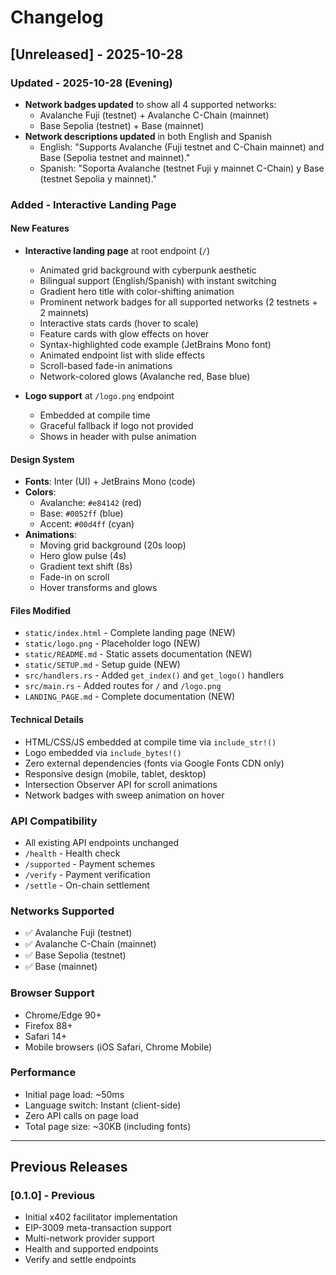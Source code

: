 # Changelog

## [Unreleased] - 2025-10-28

### Updated - 2025-10-28 (Evening)
- **Network badges updated** to show all 4 supported networks:
  - Avalanche Fuji (testnet) + Avalanche C-Chain (mainnet)
  - Base Sepolia (testnet) + Base (mainnet)
- **Network descriptions updated** in both English and Spanish
  - English: "Supports Avalanche (Fuji testnet and C-Chain mainnet) and Base (Sepolia testnet and mainnet)."
  - Spanish: "Soporta Avalanche (testnet Fuji y mainnet C-Chain) y Base (testnet Sepolia y mainnet)."

### Added - Interactive Landing Page

#### New Features
- **Interactive landing page** at root endpoint (`/`)
  - Animated grid background with cyberpunk aesthetic
  - Bilingual support (English/Spanish) with instant switching
  - Gradient hero title with color-shifting animation
  - Prominent network badges for all supported networks (2 testnets + 2 mainnets)
  - Interactive stats cards (hover to scale)
  - Feature cards with glow effects on hover
  - Syntax-highlighted code example (JetBrains Mono font)
  - Animated endpoint list with slide effects
  - Scroll-based fade-in animations
  - Network-colored glows (Avalanche red, Base blue)

- **Logo support** at `/logo.png` endpoint
  - Embedded at compile time
  - Graceful fallback if logo not provided
  - Shows in header with pulse animation

#### Design System
- **Fonts**: Inter (UI) + JetBrains Mono (code)
- **Colors**:
  - Avalanche: `#e84142` (red)
  - Base: `#0052ff` (blue)
  - Accent: `#00d4ff` (cyan)
- **Animations**:
  - Moving grid background (20s loop)
  - Hero glow pulse (4s)
  - Gradient text shift (8s)
  - Fade-in on scroll
  - Hover transforms and glows

#### Files Modified
- `static/index.html` - Complete landing page (NEW)
- `static/logo.png` - Placeholder logo (NEW)
- `static/README.md` - Static assets documentation (NEW)
- `static/SETUP.md` - Setup guide (NEW)
- `src/handlers.rs` - Added `get_index()` and `get_logo()` handlers
- `src/main.rs` - Added routes for `/` and `/logo.png`
- `LANDING_PAGE.md` - Complete documentation (NEW)

#### Technical Details
- HTML/CSS/JS embedded at compile time via `include_str!()`
- Logo embedded via `include_bytes!()`
- Zero external dependencies (fonts via Google Fonts CDN only)
- Responsive design (mobile, tablet, desktop)
- Intersection Observer API for scroll animations
- Network badges with sweep animation on hover

### API Compatibility
- All existing API endpoints unchanged
- `/health` - Health check
- `/supported` - Payment schemes
- `/verify` - Payment verification
- `/settle` - On-chain settlement

### Networks Supported
- ✅ Avalanche Fuji (testnet)
- ✅ Avalanche C-Chain (mainnet)
- ✅ Base Sepolia (testnet)
- ✅ Base (mainnet)

### Browser Support
- Chrome/Edge 90+
- Firefox 88+
- Safari 14+
- Mobile browsers (iOS Safari, Chrome Mobile)

### Performance
- Initial page load: ~50ms
- Language switch: Instant (client-side)
- Zero API calls on page load
- Total page size: ~30KB (including fonts)

---

## Previous Releases

### [0.1.0] - Previous
- Initial x402 facilitator implementation
- EIP-3009 meta-transaction support
- Multi-network provider support
- Health and supported endpoints
- Verify and settle endpoints
